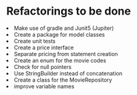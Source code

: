 <h1>Refactorings to be done</h1>
<li>Make use of gradle and Junit5 (Jupiter)</li>
<li>Create a package for model classes</li>
<li>Create unit tests</li>
<li>Create a price interface</li>
<li>Separate pricing from statement creation</li>
<li>Create an enum for the movie codes</li>
<li>Check for null pointers</li>
<li>Use StringBuilder instead of concatenation</li>
<li>Create a class for the MovieRepository</li>
<li>improve variable names</li>
